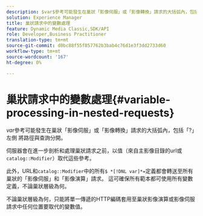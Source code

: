 ```yaml
---
description: $var$參考可能發生在巢狀「影像伺服」或「影像轉換」請求的大括弧內，包括「?」左側 將路徑與查詢分開。
solution: Experience Manager
title: 巢狀請求中的變數處理
feature: Dynamic Media Classic,SDK/API
role: Developer,Business Practitioner
translation-type: tm+mt
source-git-commit: d0bc88f55f857762b3bab4c76d1e3f3dd2733d60
workflow-type: tm+mt
source-wordcount: '167'
ht-degree: 0%

---
```



# 巢狀請求中的變數處理{#variable-processing-in-nested-requests}

$var$參考可能發生在巢狀「影像伺服」或「影像轉換」請求的大括弧內，包括「?」左側 將路徑與查詢分開。

伺服器會在進一步剖析和處理巢狀請求之前，以值（來自主影像目錄的url或`catalog::Modifier`）取代這些參考。

此外，URL和`catalog::Modifier`中的所有`$ *[!DNL var]*=`定義都會轉送至所有巢狀的「影像伺服」和「影像演算」請求。 這可確保所有範本都可使用所有變數定義，不論巢狀層級為何。

不論巢狀層級為何，只能將單一傳遞的HTTP編碼套用至巢狀影像演算或影像伺服請求中任何位置要取代的變數值。
